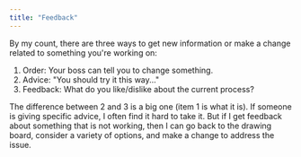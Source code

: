 ```yaml
---
title: "Feedback"
---
```


By my count, there are three ways to get new information or make a change related to something you're working on:

1. Order: Your boss can tell you to change something.
2. Advice: "You should try it this way..."
3. Feedback: What do you like/dislike about the current process?

The difference between 2 and 3 is a big one (item 1 is what it is). 
If someone is giving specific advice, I often find it hard to take it. 
But if I get feedback about something that is not working, then I can go back to the drawing board, consider a variety of options, and make a change to address the issue.
 

